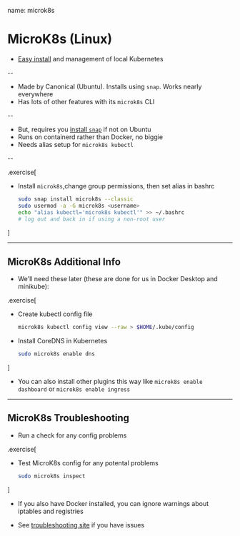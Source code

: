 name: microk8s

# MicroK8s (Linux)

- [Easy install](https://microk8s.io/) and management of local Kubernetes

--

- Made by Canonical (Ubuntu). Installs using `snap`. Works nearly everywhere
- Has lots of other features with its `microk8s` CLI

--

- But, requires you [install `snap`](https://snapcraft.io/docs/installing-snapd) if not on Ubuntu
- Runs on containerd rather than Docker, no biggie
- Needs alias setup for `microk8s kubectl`

--

.exercise[

- Install `microk8s`,change group permissions, then set alias in bashrc
  ``` bash
  sudo snap install microk8s --classic
  sudo usermod -a -G microk8s <username>
  echo "alias kubectl='microk8s kubectl'" >> ~/.bashrc
  # log out and back in if using a non-root user
  ```

]

---

## MicroK8s Additional Info

- We'll need these later (these are done for us in Docker Desktop and minikube):

.exercise[

- Create kubectl config file
  ``` bash
  microk8s kubectl config view --raw > $HOME/.kube/config
  ```

- Install CoreDNS in Kubernetes
  ``` bash
  sudo microk8s enable dns
  ```
]

- You can also install other plugins this way like `microk8s enable dashboard` or `microk8s enable ingress`

---

## MicroK8s Troubleshooting

- Run a check for any config problems

.exercise[

- Test MicroK8s config for any potental problems
  ``` bash
  sudo microk8s inspect
  ```
]

- If you also have Docker installed, you can ignore warnings about iptables and registries

- See [troubleshooting site](https://microk8s.io/docs/troubleshooting) if you have issues

